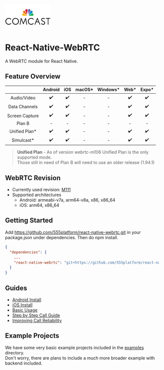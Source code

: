 [<img src="comcast_logo.png" alt="React Native WebRTC" style="height: 6em;" />](https://github.com/555platform/react-native-webrtc/tree/webrtc-m111)

# React-Native-WebRTC

A WebRTC module for React Native.

## Feature Overview

|  | Android | iOS | macOS* | Windows* | Web* | Expo* |
| :-: | :-------: | :---: | :-----: | :--------: | :----: | :-----: |
| Audio/Video | :heavy_check_mark: | :heavy_check_mark: | - | - | :heavy_check_mark: | :heavy_check_mark: |
| Data Channels | :heavy_check_mark: | :heavy_check_mark: | - | - | :heavy_check_mark: | :heavy_check_mark: |
| Screen Capture | :heavy_check_mark: | :heavy_check_mark: | - | - | :heavy_check_mark: | :heavy_check_mark: |
| Plan B | - | - | - | - | - | - |
| Unified Plan* | :heavy_check_mark: | :heavy_check_mark: | - | - | :heavy_check_mark: | :heavy_check_mark: |
| Simulcast* | :heavy_check_mark: | :heavy_check_mark: | - | - | :heavy_check_mark: | :heavy_check_mark: |


> **Unified Plan** - As of version webrtc-m106 Unified Plan is the only supported mode.  
Those still in need of Plan B will need to use an older release (1.94.1)


## WebRTC Revision

* Currently used revision: [M111](https://github.com/jitsi/webrtc/tree/M111)
* Supported architectures
  * Android: armeabi-v7a, arm64-v8a, x86, x86_64
  * iOS: arm64, x86_64


## Getting Started

Add https://github.com/555platform/react-native-webrtc.git in your package.json under dependencies. Then do npm install.

```json
{
  "dependencies": {
    ...
    "react-native-webrtc": "git+https://github.com/555platform/react-native-webrtc.git#webrtc-m111"
  }
}
```

## Guides

- [Android Install](./Documentation/AndroidInstallation.md)
- [iOS Install](./Documentation/iOSInstallation.md)
- [Basic Usage](./Documentation/BasicUsage.md)
- [Step by Step Call Guide](./Documentation/CallGuide.md)
- [Improving Call Reliability](./Documentation/ImprovingCallReliability.md)

## Example Projects

We have some very basic example projects included in the [examples](./examples) directory.  
Don't worry, there are plans to include a much more broader example with backend included.  
 
